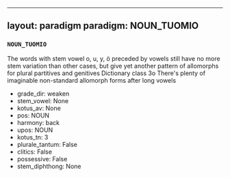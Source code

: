 
---
layout: paradigm
paradigm: NOUN_TUOMIO
---
### ` NOUN_TUOMIO `

The words with stem vowel o, u, y, ö preceded by vowels still have no more stem variation than other cases, but give yet another pattern of allomorphs for plural partitives and genitives Dictionary class 3o There's plenty of imaginable non-standard allomorph forms after long vowels
* grade_dir: weaken
* stem_vowel: None
* kotus_av: None
* pos: NOUN
* harmony: back
* upos: NOUN
* kotus_tn: 3
* plurale_tantum: False
* clitics: False
* possessive: False
* stem_diphthong: None

